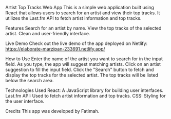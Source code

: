 Artist Top Tracks Web App
This is a simple web application built using React that allows users to search for an artist and view their top tracks. It utilizes the Last.fm API to fetch artist information and top tracks.

Features
Search for an artist by name.
View the top tracks of the selected artist.
Clean and user-friendly interface.

Live Demo
Check out the live demo of the app deployed on Netlify: https://elaborate-marzipan-233691.netlify.app/

How to Use
Enter the name of the artist you want to search for in the input field.
As you type, the app will suggest matching artists. Click on an artist suggestion to fill the input field.
Click the "Search" button to fetch and display the top tracks for the selected artist.
The top tracks will be listed below the search area.

Technologies Used
React: A JavaScript library for building user interfaces.
Last.fm API: Used to fetch artist information and top tracks.
CSS: Styling for the user interface.

Credits
This app was developed by Fatimah.
